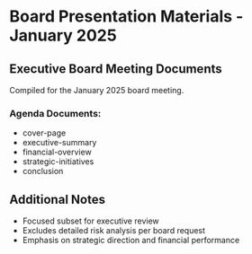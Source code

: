 # Board Presentation Materials - January 2025

## Executive Board Meeting Documents

Compiled for the January 2025 board meeting.

### Agenda Documents:
- cover-page
- executive-summary
- financial-overview
- strategic-initiatives
- conclusion

## Additional Notes
- Focused subset for executive review
- Excludes detailed risk analysis per board request
- Emphasis on strategic direction and financial performance
